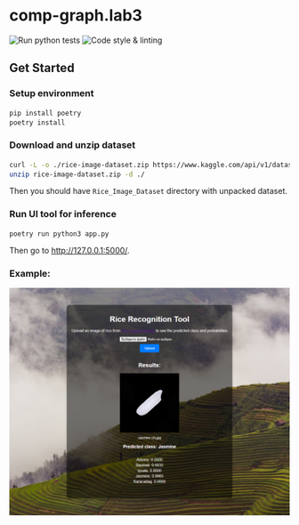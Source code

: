 # comp-graph.lab3

![Run python tests](https://github.com/Parzival-05/comp-graph.lab3/actions/workflows/tests.yaml/badge.svg)
![Code style & linting](https://github.com/Parzival-05/comp-graph.lab3/actions/workflows/code_style.yaml/badge.svg)

## Get Started 

### Setup environment

```bash
pip install poetry
poetry install
```

### Download and unzip dataset

```bash
curl -L -o ./rice-image-dataset.zip https://www.kaggle.com/api/v1/datasets/download/muratkokludataset/rice-image-dataset
unzip rice-image-dataset.zip -d ./
```

Then you should have `Rice_Image_Dataset` directory with unpacked dataset.


### Run UI tool for inference

```
poetry run python3 app.py
```
Then go to http://127.0.0.1:5000/.

### Example:

<img src="./static/demo_example.png">
